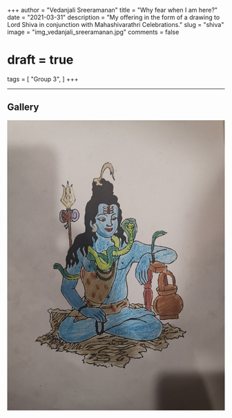 +++
author = "Vedanjali Sreeramanan"
title = "Why fear when I am here?"
date = "2021-03-31"
description = "My offering in the form of a drawing to Lord Shiva in conjunction with Mahashivarathri Celebrations."
slug = "shiva"
image = "img_vedanjali_sreeramanan.jpg"
comments = false
# draft = true
tags = [
    "Group 3",
]
+++

---

## Gallery

![](img_vedanjali_sreeramanan.jpg)
